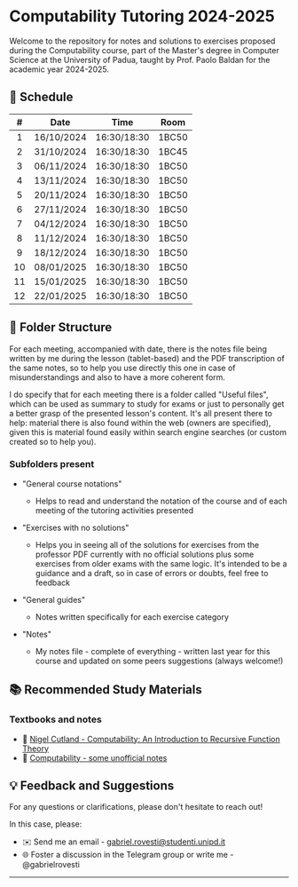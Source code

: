 # Computability Tutoring 2024-2025

Welcome to the repository for notes and solutions to exercises proposed during the Computability course, part of the Master's degree in Computer Science at the University of Padua, taught by Prof. Paolo Baldan for the academic year 2024-2025.

## 📅 Schedule

| **#** | **Date**   | **Time**    | **Room** |
|:-----:|:----------:|:-----------:|:--------:|
|   1   | 16/10/2024 | 16:30/18:30 |  1BC50   |
|   2   | 31/10/2024 | 16:30/18:30 |  1BC45   |
|   3   | 06/11/2024 | 16:30/18:30 |  1BC50   |
|   4   | 13/11/2024 | 16:30/18:30 |  1BC50   |
|   5   | 20/11/2024 | 16:30/18:30 |  1BC50   |
|   6   | 27/11/2024 | 16:30/18:30 |  1BC50   |
|   7   | 04/12/2024 | 16:30/18:30 |  1BC50   |
|   8   | 11/12/2024 | 16:30/18:30 |  1BC50   |
|   9   | 18/12/2024 | 16:30/18:30 |  1BC50   |
|   10  | 08/01/2025 | 16:30/18:30 |  1BC50   |
|   11  | 15/01/2025 | 16:30/18:30 |  1BC50   |
|   12  | 22/01/2025 | 16:30/18:30 |  1BC50   |

## 📁 Folder Structure

For each meeting, accompanied with date, there is the notes file being written by me during the lesson (tablet-based) and the PDF transcription of the same notes, so to help you use directly this one in case of misunderstandings and also to have a more coherent form.

I do specify that for each meeting there is a folder called "Useful files", which can be used as summary to study for exams or just to personally get a better grasp of the presented lesson's content.
It's all present there to help: material there is also found within the web (owners are specified), given this is material found easily within search engine searches (or custom created so to help you).

### Subfolders present

- "General course notations"
    - Helps to read and understand the notation of the course and of each meeting of the tutoring activities presented

- "Exercises with no solutions" 
    - Helps you in seeing all of the solutions for exercises from the professor PDF currently with no official solutions plus some exercises from older exams with the same logic. It's intended to be a guidance and a draft, so in case of errors or doubts, feel free to feedback

- "General guides" 
    - Notes written specifically for each exercise category

- "Notes"
    - My notes file - complete of everything - written last year for this course and updated on some peers suggestions (always welcome!)

## 📚 Recommended Study Materials

### Textbooks and notes
- 📘 [Nigel Cutland - Computability: An Introduction to Recursive Function Theory](https://www.amazon.it/Computability-Introduction-Recursive-Function-Theory/dp/0521294657)
- 📗 [Computability - some unofficial notes](https://www.math.unipd.it/~baldan/Computability/notes.pdf)

## 💡 Feedback and Suggestions

For any questions or clarifications, please don't hesitate to reach out!

In this case, please:

- ✉️ Send me an email - gabriel.rovesti@studenti.unipd.it
- 🌐 Foster a discussion in the Telegram group or write me - @gabrielrovesti

---
